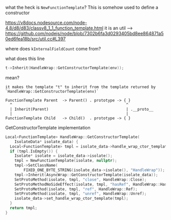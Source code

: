 what the heck is `NewFunctionTemplate`? This is somehow used to define a constructor

  https://v8docs.nodesource.com/node-4.8/d8/d83/classv8_1_1_function_template.html
  it is an util --> https://github.com/nodejs/node/blob/7302b6fa3d0293405bd8ee864871a50ed6fea18b/src/util.cc#L397

where does `kInternalFieldCount` come from?

what does this line

```cpp
t->Inherit(HandleWrap::GetConstructorTemplate(env));
```

mean?

    it makes the template "t" to inherit from the template returned by `HandleWrap::GetConstructorTemplate(env)`

    FunctionTemplate Parent  -> Parent() . prototype -> { }
      ^                                                  ^
      | Inherit(Parent)                                  | .__proto__
      |                                                  |
    FunctionTemplate Child   -> Child()  . prototype -> { }

GetConstructorTemplate implementation

```cpp
Local<FunctionTemplate> HandleWrap::GetConstructorTemplate(
    IsolateData* isolate_data) {
  Local<FunctionTemplate> tmpl = isolate_data->handle_wrap_ctor_template();
  if (tmpl.IsEmpty()) {
    Isolate* isolate = isolate_data->isolate();
    tmpl = NewFunctionTemplate(isolate, nullptr);
    tmpl->SetClassName(
        FIXED_ONE_BYTE_STRING(isolate_data->isolate(), "HandleWrap"));
    tmpl->Inherit(AsyncWrap::GetConstructorTemplate(isolate_data));
    SetProtoMethod(isolate, tmpl, "close", HandleWrap::Close);
    SetProtoMethodNoSideEffect(isolate, tmpl, "hasRef", HandleWrap::HasRef);
    SetProtoMethod(isolate, tmpl, "ref", HandleWrap::Ref);
    SetProtoMethod(isolate, tmpl, "unref", HandleWrap::Unref);
    isolate_data->set_handle_wrap_ctor_template(tmpl);
  }
  return tmpl;
}
```
